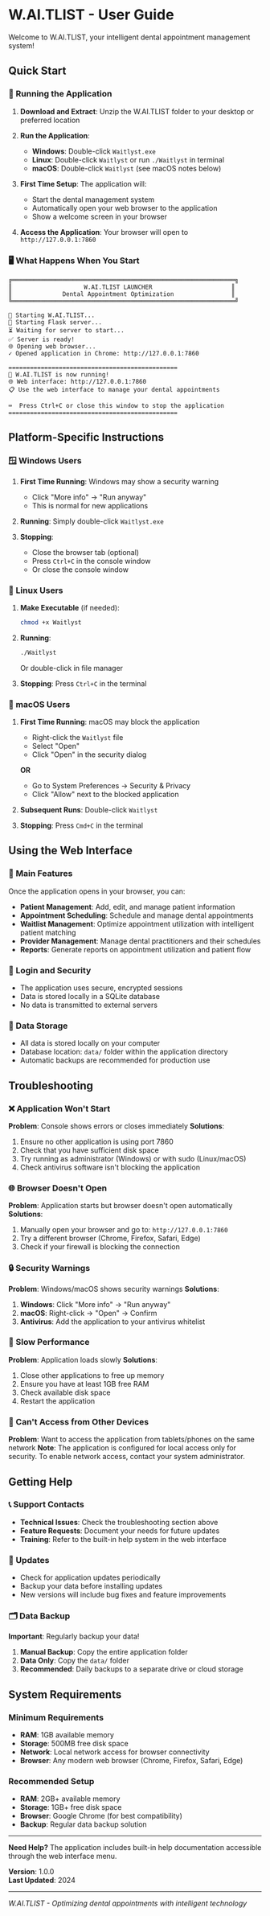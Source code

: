 # W.AI.TLIST - User Guide

Welcome to W.AI.TLIST, your intelligent dental appointment management system!

## Quick Start

### 🚀 Running the Application

1. **Download and Extract**: Unzip the W.AI.TLIST folder to your desktop or preferred location

2. **Run the Application**:
   - **Windows**: Double-click `Waitlyst.exe`
   - **Linux**: Double-click `Waitlyst` or run `./Waitlyst` in terminal
   - **macOS**: Double-click `Waitlyst` (see macOS notes below)

3. **First Time Setup**: The application will:
   - Start the dental management system
   - Automatically open your web browser to the application
   - Show a welcome screen in your browser

4. **Access the Application**: Your browser will open to `http://127.0.0.1:7860`

### 🖥️ What Happens When You Start

```
╔══════════════════════════════════════════════════════════════╗
║                    W.AI.TLIST LAUNCHER                      ║
║              Dental Appointment Optimization                ║
╚══════════════════════════════════════════════════════════════╝

🚀 Starting W.AI.TLIST...
🔧 Starting Flask server...
⏳ Waiting for server to start...
✅ Server is ready!
🌐 Opening web browser...
✓ Opened application in Chrome: http://127.0.0.1:7860

===============================================
🏥 W.AI.TLIST is now running!
🌐 Web interface: http://127.0.0.1:7860
📋 Use the web interface to manage your dental appointments

⌨️  Press Ctrl+C or close this window to stop the application
===============================================
```

## Platform-Specific Instructions

### 🪟 Windows Users

1. **First Time Running**: Windows may show a security warning
   - Click "More info" → "Run anyway"
   - This is normal for new applications

2. **Running**: Simply double-click `Waitlyst.exe`

3. **Stopping**: 
   - Close the browser tab (optional)
   - Press `Ctrl+C` in the console window
   - Or close the console window

### 🐧 Linux Users

1. **Make Executable** (if needed):
   ```bash
   chmod +x Waitlyst
   ```

2. **Running**:
   ```bash
   ./Waitlyst
   ```
   Or double-click in file manager

3. **Stopping**: Press `Ctrl+C` in the terminal

### 🍎 macOS Users

1. **First Time Running**: macOS may block the application
   - Right-click the `Waitlyst` file
   - Select "Open"
   - Click "Open" in the security dialog
   
   **OR**
   - Go to System Preferences → Security & Privacy
   - Click "Allow" next to the blocked application

2. **Subsequent Runs**: Double-click `Waitlyst`

3. **Stopping**: Press `Cmd+C` in the terminal

## Using the Web Interface

### 🏥 Main Features

Once the application opens in your browser, you can:

- **Patient Management**: Add, edit, and manage patient information
- **Appointment Scheduling**: Schedule and manage dental appointments
- **Waitlist Management**: Optimize appointment utilization with intelligent patient matching
- **Provider Management**: Manage dental practitioners and their schedules
- **Reports**: Generate reports on appointment utilization and patient flow

### 🔐 Login and Security

- The application uses secure, encrypted sessions
- Data is stored locally in a SQLite database
- No data is transmitted to external servers

### 💾 Data Storage

- All data is stored locally on your computer
- Database location: `data/` folder within the application directory
- Automatic backups are recommended for production use

## Troubleshooting

### ❌ Application Won't Start

**Problem**: Console shows errors or closes immediately
**Solutions**:
1. Ensure no other application is using port 7860
2. Check that you have sufficient disk space
3. Try running as administrator (Windows) or with sudo (Linux/macOS)
4. Check antivirus software isn't blocking the application

### 🌐 Browser Doesn't Open

**Problem**: Application starts but browser doesn't open automatically
**Solutions**:
1. Manually open your browser and go to: `http://127.0.0.1:7860`
2. Try a different browser (Chrome, Firefox, Safari, Edge)
3. Check if your firewall is blocking the connection

### 🔒 Security Warnings

**Problem**: Windows/macOS shows security warnings
**Solutions**:
1. **Windows**: Click "More info" → "Run anyway"
2. **macOS**: Right-click → "Open" → Confirm
3. **Antivirus**: Add the application to your antivirus whitelist

### 🐌 Slow Performance

**Problem**: Application loads slowly
**Solutions**:
1. Close other applications to free up memory
2. Ensure you have at least 1GB free RAM
3. Check available disk space
4. Restart the application

### 📱 Can't Access from Other Devices

**Problem**: Want to access the application from tablets/phones on the same network
**Note**: The application is configured for local access only for security. To enable network access, contact your system administrator.

## Getting Help

### 📞 Support Contacts

- **Technical Issues**: Check the troubleshooting section above
- **Feature Requests**: Document your needs for future updates
- **Training**: Refer to the built-in help system in the web interface

### 🔄 Updates

- Check for application updates periodically
- Backup your data before installing updates
- New versions will include bug fixes and feature improvements

### 🗂️ Data Backup

**Important**: Regularly backup your data!

1. **Manual Backup**: Copy the entire application folder
2. **Data Only**: Copy the `data/` folder
3. **Recommended**: Daily backups to a separate drive or cloud storage

## System Requirements

### Minimum Requirements
- **RAM**: 1GB available memory
- **Storage**: 500MB free disk space
- **Network**: Local network access for browser connectivity
- **Browser**: Any modern web browser (Chrome, Firefox, Safari, Edge)

### Recommended Setup
- **RAM**: 2GB+ available memory
- **Storage**: 1GB+ free disk space
- **Browser**: Google Chrome (for best compatibility)
- **Backup**: Regular data backup solution

---

**Need Help?** The application includes built-in help documentation accessible through the web interface menu.

**Version**: 1.0.0  
**Last Updated**: 2024

---

*W.AI.TLIST - Optimizing dental appointments with intelligent technology* 
